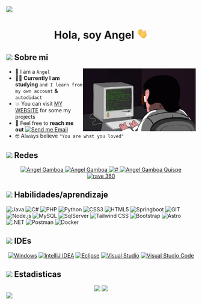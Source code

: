 
<img src="https://user-images.githubusercontent.com/73097560/115834477-dbab4500-a447-11eb-908a-139a6edaec5c.gif">
    
<h1 align="center">Hola, soy Angel <img src="IMG/saludo.gif" width="30px"></h1>

## <picture><img src = "https://github.com/7oSkaaa/7oSkaaa/blob/main/Images/about_me.gif?raw=true" width = 30px></picture> Sobre mi

<picture> <img align="right" src="IMG/code.gif" width = 300px></picture>

- :school: I am a `Angel`
- :technologist: **Currently I am studying** `and I learn from my own account` **&** `autodidact`
- :boom: You can visit [MY WEBSITE]([https://my-website-opal-pi.vercel.app/) for some my projects
- :email: Feel free to **reach me out** [![Send me Email](https://img.shields.io/static/v1?label=email&message=Angel%20Gamboa&color=EA4335&style=flat-square)](mailto:Angel_juan23@hotmail.com)
- :nerd_face: Always believe `"You are what you loved"`

## <img src="https://github.com/7oSkaaa/7oSkaaa/blob/main/Images/Connect-with-me.gif?raw=true" width="10%"> Redes

<p align="center">
    <a href="https://my-website-opal-pi.vercel.app/" target="_blank">
    <img alt="Angel Gamboa" src="https://img.shields.io/badge/Website-3b5998?style=for-the-badge&logo=google-chrome&logoColor=white"/>
    </a>
    <a href="https://github.com/ANG3L-GAMBOA" target="blank">
    <img alt="Angel Gamboa" src="https://img.shields.io/badge/GitHub-100000?style=for-the-badge&logo=github&logoColor=white" />
    </a>
    <a href="https://www.linkedin.com/in/angel-gamboa-685bb4320/" target="_blank">
    <img alt="#" src="https://img.shields.io/badge/-LinkedIn-0e76a8?style=for-the-badge&logo=Linkedin&logoColor=white"/>
    </a>
    <a href="https://candidato.pe.computrabajo.com/candidate/home" target="_blank">
    <img alt="Angel Gamboa Quispe" src="https://img.shields.io/badge/-Computrabajo-12sdkad2?style=for-the-badge&logo=Computrabajo&logoColor=white&color=skyblue"/>
    </a>
    <a href="https://www.youtube.com/@rave3602" target="_blank">
    <img alt="rave 360" src="https://img.shields.io/badge/-Youtube-12sdkad2?style=for-the-badge&logo=Youtube&logoColor=white&color=red"/>
    </a>
</p>

## <img src="https://media2.giphy.com/media/QssGEmpkyEOhBCb7e1/giphy.gif?cid=ecf05e47a0n3gi1bfqntqmob8g9aid1oyj2wr3ds3mg700bl&rid=giphy.gif" width ="3%"> Habilidades/aprendizaje

![Java](https://img.shields.io/badge/java-%23ED8B00.svg?style=for-the-badge&logo=java&logoColor=white) 
![C#](https://img.shields.io/badge/c%23-%23239120.svg?style=for-the-badge&logo=c-sharp&logoColor=white) 
![PHP](https://img.shields.io/badge/php-%23777BB4.svg?style=for-the-badge&logo=php&logoColor=white)
![Python](https://img.shields.io/badge/python-%233776AB.svg?style=for-the-badge&logo=python&logoColor=white) 
![CSS3](https://img.shields.io/badge/css3-%231572B6.svg?style=for-the-badge&logo=css3&logoColor=white) 
![HTML5](https://img.shields.io/badge/html5-%23E34F26.svg?style=for-the-badge&logo=html5&logoColor=white) 
![Springboot](https://img.shields.io/badge/spring-%236DB33F.svg?style=for-the-badge&logo=spring&logoColor=white) 
![GIT](https://img.shields.io/badge/Git-%23F05032.svg?style=for-the-badge&logo=Git&logoColor=white) 
![Node.js](https://img.shields.io/badge/Node.js-%23339933.svg?style=for-the-badge&logo=Node.js&logoColor=white) 
![MySQL](https://img.shields.io/badge/mysql-%2300f.svg?style=for-the-badge&logo=mysql&logoColor=white)
![SqlServer](https://img.shields.io/badge/Microsoft_SQL_Server-%234F4C4F.svg?style=for-the-badge&logo=microsoft-sql-server&logoColor=white)
![Tailwind CSS](https://img.shields.io/badge/tailwindcss-%2338B2AC.svg?style=for-the-badge&logo=tailwind-css&logoColor=white) 
![Bootstrap](https://img.shields.io/badge/bootstrap-%23563D7C.svg?style=for-the-badge&logo=bootstrap&logoColor=white)
![Astro](https://img.shields.io/badge/Astro-%23000000.svg?style=for-the-badge&logo=astro&logoColor=white)
![.NET](https://img.shields.io/badge/.NET-%232C2D5B.svg?style=for-the-badge&logo=.net&logoColor=white)
![Postman](https://img.shields.io/badge/Postman-%EF7A24.svg?style=for-the-badge&logo=postman&logoColor=white)
![Docker](https://img.shields.io/badge/Docker-%232496ED.svg?style=for-the-badge&logo=docker&logoColor=white)


## <img src = "https://github.com/7oSkaaa/7oSkaaa/blob/main/Images/IDEs.gif?raw=true" width=5%> IDEs
<p align="center">
<a href="#"><img alt="Windows" src="https://img.shields.io/badge/Windows-%230078D6.svg?style=for-the-badge&logo=windows&logoColor=white" /></a>
<a href="#"><img alt="IntelliJ IDEA" src="https://img.shields.io/badge/IntelliJ%20IDEA-%23000000.svg?style=for-the-badge&logo=intellijidea&logoColor=white" /></a>
<a href="#"><img alt="Eclipse" src="https://img.shields.io/badge/Eclipse-%232C2255.svg?style=for-the-badge&logo=eclipse&logoColor=white" /></a>
<a href="#"><img alt="Visual Studio" src="https://img.shields.io/badge/Visual%20Studio-%235C2D91.svg?style=for-the-badge&logo=visualstudio&logoColor=white" /></a>
<a href="#"><img alt="Visual Studio Code" src="https://img.shields.io/badge/Visual%20Studio%20Code-%23007ACC.svg?style=for-the-badge&logo=visualstudiocode&logoColor=white" /></a>

</p>

## <picture> <img src = "https://github.com/7oSkaaa/7oSkaaa/blob/main/Images/Statistics.gif?raw=true" width = 30px>  </picture> Estadisticas

<div align="center">
   <img height="150" src="https://github-readme-stats.vercel.app/api/top-langs/?username=ANG3L-GAMBOA&layout=compact&theme=tokyonight&count_private=true"> <img height="150" src="https://github-readme-stats.vercel.app/api?username=ANG3L-GAMBOA&theme=tokyonight&show_icons=true&count_private=true">
 </div>

<img src="https://user-images.githubusercontent.com/73097560/115834477-dbab4500-a447-11eb-908a-139a6edaec5c.gif">

